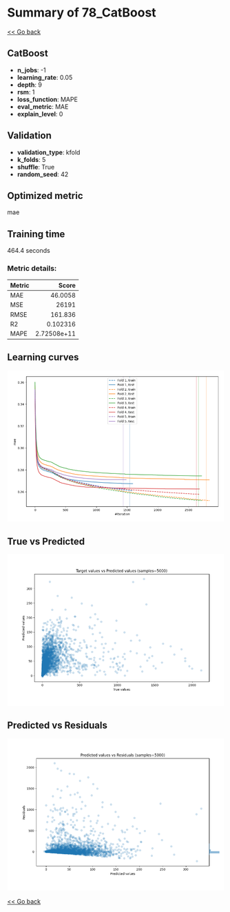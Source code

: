 # Summary of 78_CatBoost

[<< Go back](../README.md)


## CatBoost
- **n_jobs**: -1
- **learning_rate**: 0.05
- **depth**: 9
- **rsm**: 1
- **loss_function**: MAPE
- **eval_metric**: MAE
- **explain_level**: 0

## Validation
 - **validation_type**: kfold
 - **k_folds**: 5
 - **shuffle**: True
 - **random_seed**: 42

## Optimized metric
mae

## Training time

464.4 seconds

### Metric details:
| Metric   |           Score |
|:---------|----------------:|
| MAE      |    46.0058      |
| MSE      | 26191           |
| RMSE     |   161.836       |
| R2       |     0.102316    |
| MAPE     |     2.72508e+11 |



## Learning curves
![Learning curves](learning_curves.png)
## True vs Predicted

![True vs Predicted](true_vs_predicted.png)


## Predicted vs Residuals

![Predicted vs Residuals](predicted_vs_residuals.png)



[<< Go back](../README.md)
